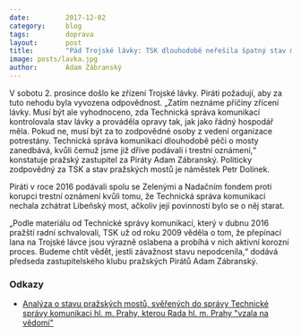 ```yaml
---
date:         2017-12-02
category:     blog
tags:         doprava
layout:       post
title:        "Pád Trojské lávky: TSK dlouhodobě neřešila špatný stav mostů"
image: posts/lavka.jpg
author:       Adam Zábranský
---
```


V sobotu 2. prosince došlo ke zřízení Trojské lávky. Piráti požadují, aby za tuto nehodu byla vyvozena odpovědnost. „Zatím neznáme příčiny zřícení lávky. Musí být ale vyhodnoceno, zda Technická správa komunikací kontrolovala stav lávky a prováděla opravy tak, jak jako řádný hospodář měla. Pokud ne, musí být za to zodpovědné osoby z vedení organizace potrestány. Technická správa komunikací dlouhodobě péči o mosty zanedbává, kvůli čemuž jsme již dříve podávali i trestní oznámení,“ konstatuje pražský zastupitel za Piráty Adam Zábranský. Politicky zodpovědný za TSK a stav pražských mostů je náměstek Petr Dolínek.

Piráti v roce 2016 podávali spolu se Zelenými a Nadačním fondem proti korupci trestní oznámení kvůli tomu, že Technická správa komunikací nechala zchátrat Libeňský most, ačkoliv její povinností bylo se o něj starat.

„Podle materiálu od Technické správy komunikací, který v dubnu 2016 pražští radní schvalovali, TSK už od roku 2009 věděla o tom, že přepínací lana na Trojské lávce jsou výrazně oslabena a probíhá v nich aktivní korozní proces. Budeme chtít vědět, jestli závažnost stavu nepodcenila,“ dodává předseda zastupitelského klubu pražských Pirátů Adam Zábranský.

### Odkazy

* [Analýza o stavu pražských mostů, svěřených do správy Technické správy komunikací hl. m. Prahy, kterou Rada hl. m. Prahy "vzala na vědomí"](/assets/pdf/analyza-mostu.pdf) 
